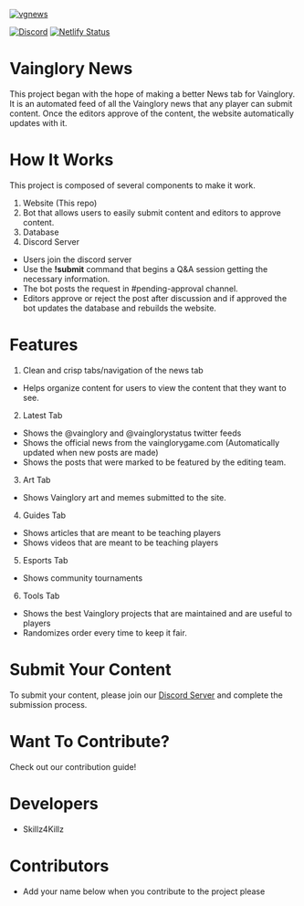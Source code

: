 [![vgnews](https://i.imgur.com/FNdgURW.png)](https://vg-news.netlify.com)

[![Discord](https://discordapp.com/api/guilds/540960656451698728/widget.png)](https://discord.gg/WHgY7B)
[![Netlify Status](https://api.netlify.com/api/v1/badges/b35b09b3-2487-4826-9c78-7cc8bfee7834/deploy-status)](https://app.netlify.com/sites/vg-news/deploys)

# Vainglory News

This project began with the hope of making a better News tab for Vainglory. It is an automated feed of all the Vainglory news that any player can submit content. Once the editors approve of the content, the website automatically updates with it.

# How It Works

This project is composed of several components to make it work.

1. Website (This repo)
2. Bot that allows users to easily submit content and editors to approve content.
3. Database
4. Discord Server

- Users join the discord server
- Use the **!submit** command that begins a Q&A session getting the necessary information.
- The bot posts the request in #pending-approval channel.
- Editors approve or reject the post after discussion and if approved the bot updates the database and rebuilds the website.

# Features

1. Clean and crisp tabs/navigation of the news tab

- Helps organize content for users to view the content that they want to see.

2. Latest Tab

- Shows the @vainglory and @vainglorystatus twitter feeds
- Shows the official news from the vainglorygame.com (Automatically updated when new posts are made)
- Shows the posts that were marked to be featured by the editing team.

3. Art Tab

- Shows Vainglory art and memes submitted to the site.

4. Guides Tab

- Shows articles that are meant to be teaching players
- Shows videos that are meant to be teaching players

5. Esports Tab

- Shows community tournaments

6. Tools Tab

- Shows the best Vainglory projects that are maintained and are useful to players
- Randomizes order every time to keep it fair.

# Submit Your Content

To submit your content, please join our [Discord Server]() and complete the submission process.

# Want To Contribute?

Check out our contribution guide!

# Developers

- Skillz4Killz

# Contributors

- Add your name below when you contribute to the project please
